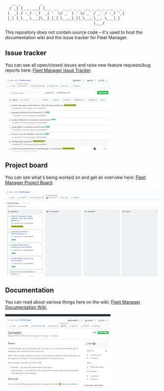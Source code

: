 ```
   __ _         _                                     
  / _| |___ ___| |_ _ __  __ _ _ _  __ _ __ _ ___ _ _ 
 |  _| / -_) -_)  _| '  \/ _` | ' \/ _` / _` / -_) '_|
 |_| |_\___\___|\__|_|_|_\__,_|_||_\__,_\__, \___|_|  
                                        |___/
```

This repository does not contain source code – it's used to host the documentation wiki and the issue tracker for Fleet Manager.

## Issue tracker

You can see all open/closed issues and raise new feature requests/bug reports here: [Fleet Manager Issue Tracker](https://github.com/rebus-org/FleetManager/issues).

<a href="https://github.com/rebus-org/FleetManager/issues">
    <img src="https://raw.githubusercontent.com/rebus-org/FleetManager/master/img/issue-tracker.png" alt="Fleet Manager Issue Tracker"/>
</a>

## Project board

You can see what's being worked on and get an overview here: [Fleet Manager Project Board](https://github.com/rebus-org/FleetManager/projects/1).

<a href="https://github.com/rebus-org/FleetManager/projects/1">
    <img src="https://raw.githubusercontent.com/rebus-org/FleetManager/master/img/project-board.png" alt="Fleet Manager Project Board"/>
</a>

## Documentation

You can read about various things here on the wiki: [Fleet Manager Documentation Wiki](https://github.com/rebus-org/FleetManager/wiki).

<a href="https://github.com/rebus-org/FleetManager/wiki">
    <img src="https://raw.githubusercontent.com/rebus-org/FleetManager/master/img/docs-wiki.png" alt="Fleet Manager Project Board"/>
</a>
